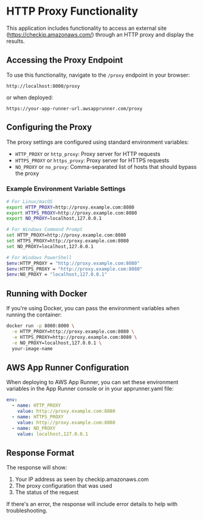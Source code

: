 # HTTP Proxy Functionality

This application includes functionality to access an external site (https://checkip.amazonaws.com/) through an HTTP proxy and display the results.

## Accessing the Proxy Endpoint

To use this functionality, navigate to the `/proxy` endpoint in your browser:

```
http://localhost:8000/proxy
```

or when deployed:

```
https://your-app-runner-url.awsapprunner.com/proxy
```

## Configuring the Proxy

The proxy settings are configured using standard environment variables:

- `HTTP_PROXY` or `http_proxy`: Proxy server for HTTP requests
- `HTTPS_PROXY` or `https_proxy`: Proxy server for HTTPS requests
- `NO_PROXY` or `no_proxy`: Comma-separated list of hosts that should bypass the proxy

### Example Environment Variable Settings

```bash
# For Linux/macOS
export HTTP_PROXY=http://proxy.example.com:8080
export HTTPS_PROXY=http://proxy.example.com:8080
export NO_PROXY=localhost,127.0.0.1

# For Windows Command Prompt
set HTTP_PROXY=http://proxy.example.com:8080
set HTTPS_PROXY=http://proxy.example.com:8080
set NO_PROXY=localhost,127.0.0.1

# For Windows PowerShell
$env:HTTP_PROXY = "http://proxy.example.com:8080"
$env:HTTPS_PROXY = "http://proxy.example.com:8080"
$env:NO_PROXY = "localhost,127.0.0.1"
```

## Running with Docker

If you're using Docker, you can pass the environment variables when running the container:

```bash
docker run -p 8000:8000 \
  -e HTTP_PROXY=http://proxy.example.com:8080 \
  -e HTTPS_PROXY=http://proxy.example.com:8080 \
  -e NO_PROXY=localhost,127.0.0.1 \
  your-image-name
```

## AWS App Runner Configuration

When deploying to AWS App Runner, you can set these environment variables in the App Runner console or in your apprunner.yaml file:

```yaml
env:
  - name: HTTP_PROXY
    value: http://proxy.example.com:8080
  - name: HTTPS_PROXY
    value: http://proxy.example.com:8080
  - name: NO_PROXY
    value: localhost,127.0.0.1
```

## Response Format

The response will show:

1. Your IP address as seen by checkip.amazonaws.com
2. The proxy configuration that was used
3. The status of the request

If there's an error, the response will include error details to help with troubleshooting.